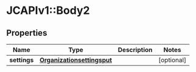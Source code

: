# JCAPIv1::Body2

## Properties
Name | Type | Description | Notes
------------ | ------------- | ------------- | -------------
**settings** | [**Organizationsettingsput**](Organizationsettingsput.md) |  | [optional] 


